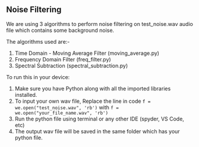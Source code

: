 ## Noise Filtering

We are using 3 algorithms to perform noise filtering on test_noise.wav audio file which contains some background noise.

The algorithms used are:-
1) Time Domain - Moving Average Filter (moving_average.py)
2) Frequency Domain Filter (freq_filter.py)
3) Spectral Subtraction (spectral_subtraction.py)

To run this in your device:
1) Make sure you have Python along with all the imported libraries installed.
2) To input your own wav file, Replace the line in code
   `f = we.open("test_noise.wav", 'rb')` with            `f = we.open("your_file_name.wav", 'rb')`
3) Run the python file using terminal or any other IDE (spyder, VS Code, etc)
4) The output wav file will be saved in the same folder which has your python file. 
